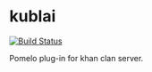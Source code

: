 # kublai
[![Build Status](https://travis-ci.org/topfreegames/khan.svg?branch=master)](https://travis-ci.org/topfreegames/khan)

Pomelo plug-in for khan clan server.
